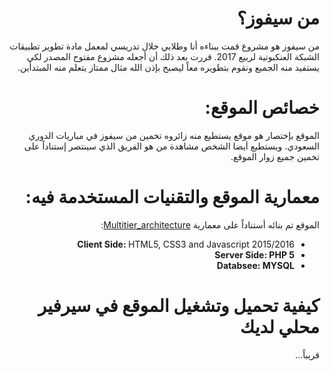 <div dir="rtl">
<h1>
من سيفوز؟
</h1>
<p>
من سيفوز هو مشروع قمت ببناءه أنا وطلابي خلال تدريسي لمعمل مادة تطوير تطبيقات الشبكة العنكبوتية لربيع 2017. قررت بعد ذلك أن أجعله مشروع مفتوح المصدر لكي يستفيد منه الجميع ونقوم بتطويره معاً ليصبح بإذن الله مثال ممتاز يتعلم منه المبتدأين.
</p>
<h1>
خصائص الموقع:
</h1>
<p>
الموقع بإختصار هو موقع يستطيع منه زائروه تخمين من سيفوز في مباريات الدوري السعودي. ويستطيع أيضا الشخص مشاهدة من هو الفريق الذي سينتصر إستناداً على تخمين جميع زوار الموقع.
</p>
<h1>
معمارية الموقع والتقنيات المستخدمة فيه:
</h1>
<p>
الموقع تم بنائه أستناداً على معمارية <a href="https://en.wikipedia.org/wiki/Multitier_architecture">Multitier_architecture</a>:
<ul>
<li><strong> Client Side: </strong> HTML5, CSS3 and Javascript 2015/2016 </li>
<li><strong> Server Side: PHP 5 </strong> </li>
<li><strong>Databsee: MYSQL </strong> </li>
</ul>
</p>
<h1>
كيفية تحميل وتشغيل الموقع في سيرفير محلي لديك
</h1>
<p>
قريباً...
</p>
</div>
